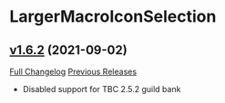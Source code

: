 # LargerMacroIconSelection

## [v1.6.2](https://github.com/ketho-wow/LargerMacroIconSelection/tree/v1.6.2) (2021-09-02)
[Full Changelog](https://github.com/ketho-wow/LargerMacroIconSelection/compare/v1.6.1...v1.6.2) [Previous Releases](https://github.com/ketho-wow/LargerMacroIconSelection/releases)

- Disabled support for TBC 2.5.2 guild bank  
